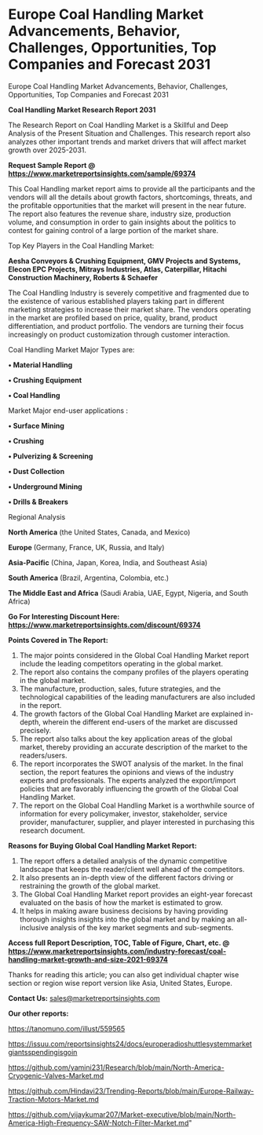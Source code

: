 # Europe Coal Handling Market Advancements, Behavior, Challenges, Opportunities, Top Companies and Forecast 2031
Europe Coal Handling Market Advancements, Behavior, Challenges, Opportunities, Top Companies and Forecast 2031

<strong>Coal Handling Market Research Report 2031</strong>

The Research Report on Coal Handling Market is a Skillful and Deep Analysis of the Present Situation and Challenges. This research report also analyzes other important trends and market drivers that will affect market growth over 2025-2031.

<strong>Request Sample Report @ <a href=https://www.marketreportsinsights.com/sample/69374>https://www.marketreportsinsights.com/sample/69374</a></strong>

This Coal Handling market report aims to provide all the participants and the vendors will all the details about growth factors, shortcomings, threats, and the profitable opportunities that the market will present in the near future. The report also features the revenue share, industry size, production volume, and consumption in order to gain insights about the politics to contest for gaining control of a large portion of the market share.

Top Key Players in the Coal Handling Market:

<strong>Aesha Conveyors & Crushing Equipment, GMV Projects and Systems, Elecon EPC Projects, Mitrays Industries, Atlas, Caterpillar, Hitachi Construction Machinery, Roberts & Schaefer</strong>

The Coal Handling Industry is severely competitive and fragmented due to the existence of various established players taking part in different marketing strategies to increase their market share. The vendors operating in the market are profiled based on price, quality, brand, product differentiation, and product portfolio. The vendors are turning their focus increasingly on product customization through customer interaction.

Coal Handling Market Major Types are:

<strong>• Material Handling

• Crushing Equipment

• Coal Handling</strong>

Market Major end-user applications :

<strong>• Surface Mining

• Crushing

• Pulverizing & Screening

• Dust Collection

• Underground Mining

• Drills & Breakers</strong>

Regional Analysis

</u><strong><b>North America</b></strong> (the United States, Canada, and Mexico)

<strong><b>Europe </b></strong>(Germany, France, UK, Russia, and Italy)

<strong><b>Asia-Pacific</b></strong> (China, Japan, Korea, India, and Southeast Asia)

<strong><b>South America</b></strong> (Brazil, Argentina, Colombia, etc.)

<strong><b>The Middle East and Africa</b></strong> (Saudi Arabia, UAE, Egypt, Nigeria, and South Africa)

<strong>Go For Interesting Discount Here: <a href=https://www.marketreportsinsights.com/discount/69374>https://www.marketreportsinsights.com/discount/69374</a></strong>

<strong>Points Covered in The Report:</strong>
<ol>
  <li>The major points considered in the Global Coal Handling Market report include the leading competitors operating in the global market.</li>
  <li>The report also contains the company profiles of the players operating in the global market.</li>
  <li>The manufacture, production, sales, future strategies, and the technological capabilities of the leading manufacturers are also included in the report.</li>
  <li>The growth factors of the Global Coal Handling Market are explained in-depth, wherein the different end-users of the market are discussed precisely.</li>
  <li>The report also talks about the key application areas of the global market, thereby providing an accurate description of the market to the readers/users.</li>
  <li>The report incorporates the SWOT analysis of the market. In the final section, the report features the opinions and views of the industry experts and professionals. The experts analyzed the export/import policies that are favorably influencing the growth of the Global Coal Handling Market.</li>
  <li>The report on the Global Coal Handling Market is a worthwhile source of information for every policymaker, investor, stakeholder, service provider, manufacturer, supplier, and player interested in purchasing this research document.</li>
</ol>
<strong>Reasons for Buying Global Coal Handling Market Report:</strong>

<ol>
  <li>The report offers a detailed analysis of the dynamic competitive landscape that keeps the reader/client well ahead of the competitors.</li>
  <li>It also presents an in-depth view of the different factors driving or restraining the growth of the global market.</li>
  <li>The Global Coal Handling Market report provides an eight-year forecast evaluated on the basis of how the market is estimated to grow.</li>
  <li>It helps in making aware business decisions by having providing thorough insights insights into the global market and by making an all-inclusive analysis of the key market segments and sub-segments.</li>
</ol>
<strong>Access full Report Description, TOC, Table of Figure, Chart, etc. @ <a href=https://www.marketreportsinsights.com/industry-forecast/coal-handling-market-growth-and-size-2021-69374>https://www.marketreportsinsights.com/industry-forecast/coal-handling-market-growth-and-size-2021-69374</a></strong>


Thanks for reading this article; you can also get individual chapter wise section or region wise report version like Asia, United States, Europe.

<strong>Contact Us:</strong>
sales@marketreportsinsights.com

<strong>Our other reports:</strong>

<a href=https://tanomuno.com/illust/559565>https://tanomuno.com/illust/559565</a>

<a href=https://issuu.com/reportsinsights24/docs/europeradioshuttlesystemmarketgiantsspendingisgoin>https://issuu.com/reportsinsights24/docs/europeradioshuttlesystemmarketgiantsspendingisgoin</a>

<a href=https://github.com/yamini231/Research/blob/main/North-America-Cryogenic-Valves-Market.md>https://github.com/yamini231/Research/blob/main/North-America-Cryogenic-Valves-Market.md</a>

<a href=https://github.com/Hindavi23/Trending-Reports/blob/main/Europe-Railway-Traction-Motors-Market.md>https://github.com/Hindavi23/Trending-Reports/blob/main/Europe-Railway-Traction-Motors-Market.md</a>

<a href=https://github.com/vijaykumar207/Market-executive/blob/main/North-America-High-Frequency-SAW-Notch-Filter-Market.md>https://github.com/vijaykumar207/Market-executive/blob/main/North-America-High-Frequency-SAW-Notch-Filter-Market.md</a>"
